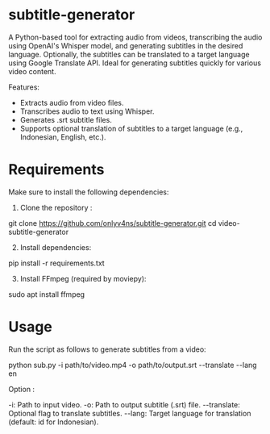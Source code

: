 # subtitle-generator

A Python-based tool for extracting audio from videos, transcribing the audio using OpenAI's Whisper model, and generating subtitles in the desired language. Optionally, the subtitles can be translated to a target language using Google Translate API. Ideal for generating subtitles quickly for various video content.

Features:

- Extracts audio from video files.
- Transcribes audio to text using Whisper.
- Generates .srt subtitle files.
- Supports optional translation of subtitles to a target language (e.g., Indonesian, English, etc.).

# Requirements

Make sure to install the following dependencies:

1. Clone the repository :

git clone https://github.com/onlyv4ns/subtitle-generator.git
cd video-subtitle-generator

2. Install dependencies:

pip install -r requirements.txt

3. Install FFmpeg (required by moviepy):

sudo apt install ffmpeg

# Usage

Run the script as follows to generate subtitles from a video:

python sub.py -i path/to/video.mp4 -o path/to/output.srt --translate --lang en

Option :

-i: Path to input video.
-o: Path to output subtitle (.srt) file.
--translate: Optional flag to translate subtitles.
--lang: Target language for translation (default: id for Indonesian).
